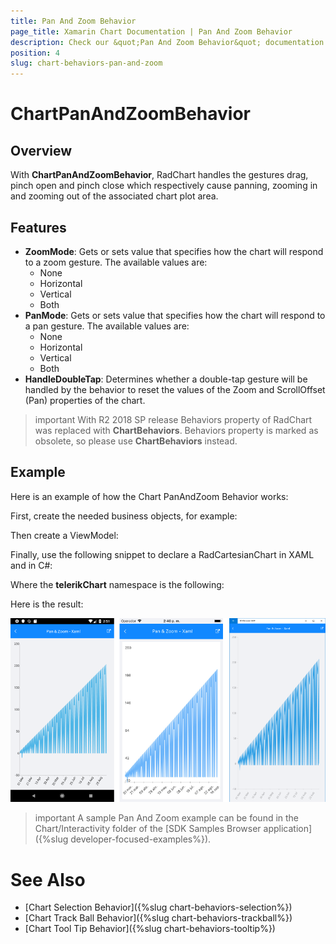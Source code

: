 ```yaml
---
title: Pan And Zoom Behavior
page_title: Xamarin Chart Documentation | Pan And Zoom Behavior
description: Check our &quot;Pan And Zoom Behavior&quot; documentation article for Telerik Chart for Xamarin control.
position: 4
slug: chart-behaviors-pan-and-zoom
---
```


# ChartPanAndZoomBehavior

## Overview

With **ChartPanAndZoomBehavior**, RadChart handles the gestures drag, pinch open and pinch close which respectively cause panning, zooming in and zooming out of the associated chart plot area.

## Features

- **ZoomMode**: Gets or sets value that specifies how the chart will respond to a zoom gesture. The available values are:
	- None
	- Horizontal
	- Vertical
	- Both
- **PanMode**: Gets or sets value that specifies how the chart will respond to a pan gesture. The available values are:
	- None
	- Horizontal
	- Vertical
	- Both
- **HandleDoubleTap**: Determines whether a double-tap gesture will be handled by the behavior to reset the values of the Zoom and ScrollOffset (Pan) properties of the chart.

>important With R2 2018 SP release Behaviors property of RadChart was replaced with **ChartBehaviors**. Behaviors property is marked as obsolete, so please use **ChartBehaviors** instead.

## Example

Here is an example of how the Chart PanAndZoom Behavior works:

First, create the needed business objects, for example:

<snippet id='temporal-data-model'/>

Then create a ViewModel:

<snippet id='chart-pan-and-zoom-behavior-view-model'/>

Finally, use the following snippet to declare a RadCartesianChart in XAML and in C#:

<snippet id='chart-interactivity-panzoom-xaml'/>
<snippet id='chart-interactivity-panzoom-csharp'/>

Where the **telerikChart** namespace is the following:

<snippet id='xmlns-telerikchart'/>
<snippet id='ns-telerikchart'/>

Here is the result:

![Chart Pan And Zoom Behavior](images/chart-behaviors-panandzoom.png "Chart Pan And Zoom Behavior")

>important A sample Pan And Zoom example can be found in the Chart/Interactivity folder of the [SDK Samples Browser application]({%slug developer-focused-examples%}).

# See Also

- [Chart Selection Behavior]({%slug chart-behaviors-selection%})
- [Chart Track Ball Behavior]({%slug chart-behaviors-trackball%})
- [Chart Tool Tip Behavior]({%slug chart-behaviors-tooltip%})

	
